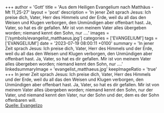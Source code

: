 +++
author = 'Gott'
title = 'Aus dem Heiligen Evangelium nach Matthäus - Mt 11,25-27'
layout = 'post'
description = 'In jener Zeit sprach Jesus: Ich preise dich, Vater, Herr des Himmels und der Erde, weil du all das den Weisen und Klugen verborgen, den Unmündigen aber offenbart hast. Ja, Vater, so hat es dir gefallen. Mir ist von meinem Vater alles übergeben worden; niemand kennt den Sohn, nur ....'
images = ['/symbols/evangelist_matthaeus.jpg']
categories = ['EVANGELIUM']
tags = ['EVANGELIUM']
date = '2023-07-19 08:00:11 +0100'
summary = 'In jener Zeit sprach Jesus: Ich preise dich, Vater, Herr des Himmels und der Erde, weil du all das den Weisen und Klugen verborgen, den Unmündigen aber offenbart hast. Ja, Vater, so hat es dir gefallen. Mir ist von meinem Vater alles übergeben worden; niemand kennt den Sohn, nur ....'
linkedsummaryImage = 'evangelist_matthaeus.jpg'
keepImageRatio = 'true'
+++
In jener Zeit sprach Jesus: Ich preise dich, Vater, Herr des Himmels und der Erde, weil du all das den Weisen und Klugen verborgen, den Unmündigen aber offenbart hast.
Ja, Vater, so hat es dir gefallen.
Mir ist von meinem Vater alles übergeben worden; niemand kennt den Sohn, nur der Vater, und niemand kennt den Vater, nur der Sohn und der, dem es der Sohn offenbaren will.<!--more--><br> [Quelle: Evangelizo](https://evangeliumtagfuertag.org/DE/gospel)